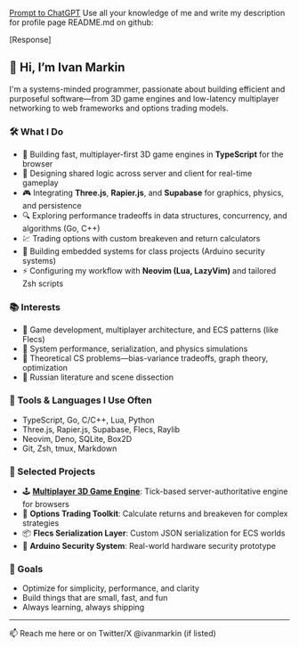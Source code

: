 [Prompt to ChatGPT](https://chatgpt.com/s/t_6883674fe7e8819181bfa0dbbdd9fb54)
Use all your knowledge of me and write my description for profile page README.md on github:

[Response]
## 👋 Hi, I’m Ivan Markin

I'm a systems-minded programmer, passionate about building efficient and purposeful software—from 3D game engines and low-latency multiplayer networking to web frameworks and options trading models.

### 🛠️ What I Do
- 🔧 Building fast, multiplayer-first 3D game engines in **TypeScript** for the browser  
- 🧠 Designing shared logic across server and client for real-time gameplay  
- 🎮 Integrating **Three.js**, **Rapier.js**, and **Supabase** for graphics, physics, and persistence  
- 🔍 Exploring performance tradeoffs in data structures, concurrency, and algorithms (Go, C++)  
- 💹 Trading options with custom breakeven and return calculators  
- 🔐 Building embedded systems for class projects (Arduino security systems)  
- ⚡ Configuring my workflow with **Neovim (Lua, LazyVim)** and tailored Zsh scripts  

### 📚 Interests
- 🚀 Game development, multiplayer architecture, and ECS patterns (like Flecs)  
- 🔬 System performance, serialization, and physics simulations  
- 🧠 Theoretical CS problems—bias-variance tradeoffs, graph theory, optimization  
- 📖 Russian literature and scene dissection  

### 🧪 Tools & Languages I Use Often
- TypeScript, Go, C/C++, Lua, Python  
- Three.js, Rapier.js, Supabase, Flecs, Raylib  
- Neovim, Deno, SQLite, Box2D  
- Git, Zsh, tmux, Markdown  

### 📂 Selected Projects
- 🕹️ **[Multiplayer 3D Game Engine](#)**: Tick-based server-authoritative engine for browsers  
- 🔁 **Options Trading Toolkit**: Calculate returns and breakeven for complex strategies  
- 📦 **Flecs Serialization Layer**: Custom JSON serialization for ECS worlds  
- 🔐 **Arduino Security System**: Real-world hardware security prototype  

### 🧭 Goals
- Optimize for simplicity, performance, and clarity  
- Build things that are small, fast, and fun  
- Always learning, always shipping

---

📫 Reach me here or on Twitter/X @ivanmarkin (if listed)
